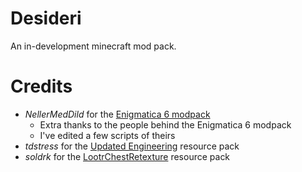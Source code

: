 # Desideri
An in-development minecraft mod pack.

# Credits
- *NellerMedDild* for the [Enigmatica 6 modpack](https://www.curseforge.com/minecraft/modpacks/enigmatica6)
  - Extra thanks to the people behind the Enigmatica 6 modpack
  - I've edited a few scripts of theirs
- *tdstress* for the [Updated Engineering](https://www.curseforge.com/minecraft/texture-packs/updated-engineering) resource pack
- *soldrk* for the [LootrChestRetexture](https://www.curseforge.com/minecraft/texture-packs/lootrchestretexture-for-create) resource pack